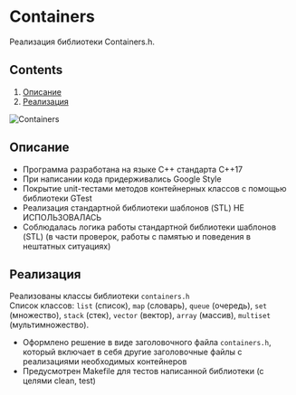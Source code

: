 # Сontainers

Реализация библиотеки Сontainers.h.


## Contents

1. [Описание](#описание)
2. [Реализация](#реализация)


![Сontainers](misc/images/Сontainers.png)


## Описание

- Программа разработана на языке C++ стандарта C++17
- При написании кода придерживались Google Style
- Покрытие unit-тестами методов контейнерных классов c помощью библиотеки GTest
- Реализация стандартной библиотеки шаблонов (STL) НЕ ИСПОЛЬЗОВАЛАСЬ
- Соблюдалась логика работы стандартной библиотеки шаблонов (STL) (в части проверок, работы с памятью и поведения в нештатных ситуациях)

## Реализация

Реализованы классы библиотеки `containers.h` \
Список классов: `list` (список), `map` (словарь), `queue` (очередь), `set` (множество), `stack` (стек), `vector` (вектор),
`array` (массив), `multiset` (мультимножество).
- Оформлено решение в виде заголовочного файла `containers.h`, который включает в себя другие заголовочные файлы с реализациями необходимых контейнеров
- Предусмотрен Makefile для тестов написанной библиотеки (с целями clean, test)
